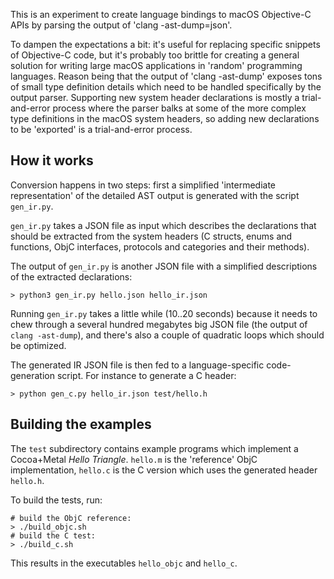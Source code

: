 This is an experiment to create language bindings to macOS 
Objective-C APIs by parsing the output of 'clang -ast-dump=json'.

To dampen the expectations a bit: it's useful for replacing specific
snippets of Objective-C code, but it's probably too brittle for creating 
a general solution for writing large macOS applications in 'random'
programming languages. Reason being that the output of 'clang -ast-dump'
exposes tons of small type definition details which need to be handled
specifically by the output parser. Supporting new system header declarations
is mostly a trial-and-error process where the parser balks at some of the
more complex type definitions in the macOS system headers, so adding
new declarations to be 'exported' is a trial-and-error process.

## How it works

Conversion happens in two steps: first a simplified 'intermediate representation'
of the detailed AST output is generated with the script ```gen_ir.py```. 

```gen_ir.py``` takes a JSON file as input which describes the declarations that
should be extracted from the system headers (C structs, enums and functions, 
ObjC interfaces, protocols and categories and their methods).

The output of ```gen_ir.py``` is another JSON file with a simplified descriptions
of the extracted declarations:

```
> python3 gen_ir.py hello.json hello_ir.json
```

Running ```gen_ir.py``` takes a little while (10..20 seconds) because it
needs to chew through a several hundred megabytes big JSON file (the output
of ```clang -ast-dump```), and there's also a couple of quadratic loops which
should be optimized.

The generated IR JSON file is then fed to a language-specific code-generation
script. For instance to generate a C header:

```
> python gen_c.py hello_ir.json test/hello.h
```

## Building the examples

The ```test``` subdirectory contains example programs which implement a
Cocoa+Metal *Hello Triangle*. ```hello.m``` is the 'reference' ObjC 
implementation, ```hello.c``` is the C version which uses the generated
header ```hello.h```.

To build the tests, run:

```
# build the ObjC reference:
> ./build_objc.sh
# build the C test:
> ./build_c.sh
```

This results in the executables ```hello_objc``` and ```hello_c```.
